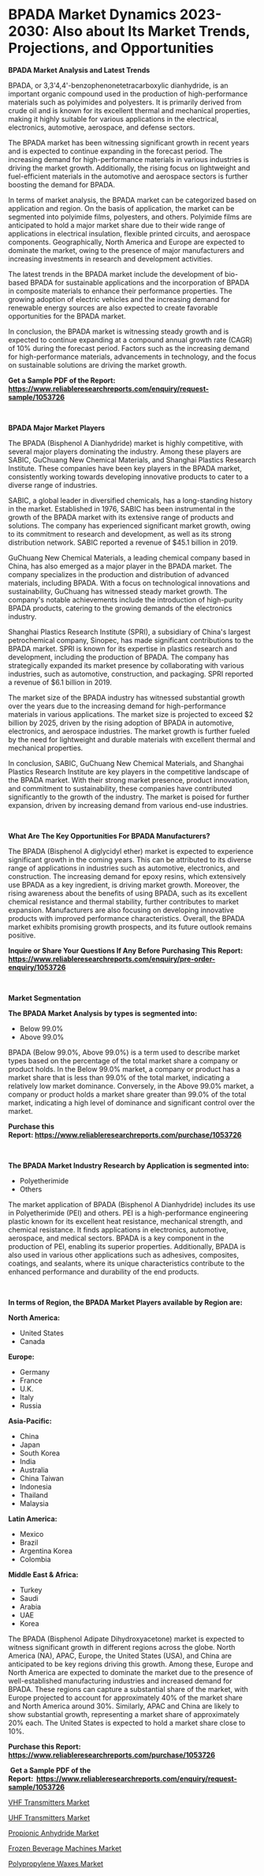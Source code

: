 <p><h1>BPADA Market Dynamics 2023-2030: Also about Its Market Trends, Projections, and Opportunities</h1></p><p><strong>BPADA Market Analysis and Latest Trends</strong></p>
<p><p>BPADA, or 3,3'4,4'-benzophenonetetracarboxylic dianhydride, is an important organic compound used in the production of high-performance materials such as polyimides and polyesters. It is primarily derived from crude oil and is known for its excellent thermal and mechanical properties, making it highly suitable for various applications in the electrical, electronics, automotive, aerospace, and defense sectors.</p><p>The BPADA market has been witnessing significant growth in recent years and is expected to continue expanding in the forecast period. The increasing demand for high-performance materials in various industries is driving the market growth. Additionally, the rising focus on lightweight and fuel-efficient materials in the automotive and aerospace sectors is further boosting the demand for BPADA.</p><p>In terms of market analysis, the BPADA market can be categorized based on application and region. On the basis of application, the market can be segmented into polyimide films, polyesters, and others. Polyimide films are anticipated to hold a major market share due to their wide range of applications in electrical insulation, flexible printed circuits, and aerospace components. Geographically, North America and Europe are expected to dominate the market, owing to the presence of major manufacturers and increasing investments in research and development activities.</p><p>The latest trends in the BPADA market include the development of bio-based BPADA for sustainable applications and the incorporation of BPADA in composite materials to enhance their performance properties. The growing adoption of electric vehicles and the increasing demand for renewable energy sources are also expected to create favorable opportunities for the BPADA market.</p><p>In conclusion, the BPADA market is witnessing steady growth and is expected to continue expanding at a compound annual growth rate (CAGR) of 10% during the forecast period. Factors such as the increasing demand for high-performance materials, advancements in technology, and the focus on sustainable solutions are driving the market growth.</p></p>
<p><strong>Get a Sample PDF of the Report:&nbsp; <a href="https://www.reliableresearchreports.com/enquiry/request-sample/1053726">https://www.reliableresearchreports.com/enquiry/request-sample/1053726</a></strong></p>
<p>&nbsp;</p>
<p><strong>BPADA Major Market Players</strong></p>
<p><p>The BPADA (Bisphenol A Dianhydride) market is highly competitive, with several major players dominating the industry. Among these players are SABIC, GuChuang New Chemical Materials, and Shanghai Plastics Research Institute. These companies have been key players in the BPADA market, consistently working towards developing innovative products to cater to a diverse range of industries.</p><p>SABIC, a global leader in diversified chemicals, has a long-standing history in the market. Established in 1976, SABIC has been instrumental in the growth of the BPADA market with its extensive range of products and solutions. The company has experienced significant market growth, owing to its commitment to research and development, as well as its strong distribution network. SABIC reported a revenue of $45.1 billion in 2019.</p><p>GuChuang New Chemical Materials, a leading chemical company based in China, has also emerged as a major player in the BPADA market. The company specializes in the production and distribution of advanced materials, including BPADA. With a focus on technological innovations and sustainability, GuChuang has witnessed steady market growth. The company's notable achievements include the introduction of high-purity BPADA products, catering to the growing demands of the electronics industry.</p><p>Shanghai Plastics Research Institute (SPRI), a subsidiary of China's largest petrochemical company, Sinopec, has made significant contributions to the BPADA market. SPRI is known for its expertise in plastics research and development, including the production of BPADA. The company has strategically expanded its market presence by collaborating with various industries, such as automotive, construction, and packaging. SPRI reported a revenue of $6.1 billion in 2019.</p><p>The market size of the BPADA industry has witnessed substantial growth over the years due to the increasing demand for high-performance materials in various applications. The market size is projected to exceed $2 billion by 2025, driven by the rising adoption of BPADA in automotive, electronics, and aerospace industries. The market growth is further fueled by the need for lightweight and durable materials with excellent thermal and mechanical properties.</p><p>In conclusion, SABIC, GuChuang New Chemical Materials, and Shanghai Plastics Research Institute are key players in the competitive landscape of the BPADA market. With their strong market presence, product innovation, and commitment to sustainability, these companies have contributed significantly to the growth of the industry. The market is poised for further expansion, driven by increasing demand from various end-use industries.</p></p>
<p>&nbsp;</p>
<p><strong>What Are The Key Opportunities For BPADA Manufacturers?</strong></p>
<p><p>The BPADA (Bisphenol A diglycidyl ether) market is expected to experience significant growth in the coming years. This can be attributed to its diverse range of applications in industries such as automotive, electronics, and construction. The increasing demand for epoxy resins, which extensively use BPADA as a key ingredient, is driving market growth. Moreover, the rising awareness about the benefits of using BPADA, such as its excellent chemical resistance and thermal stability, further contributes to market expansion. Manufacturers are also focusing on developing innovative products with improved performance characteristics. Overall, the BPADA market exhibits promising growth prospects, and its future outlook remains positive.</p></p>
<p><strong>Inquire or Share Your Questions If Any Before Purchasing This Report: <a href="https://www.reliableresearchreports.com/enquiry/pre-order-enquiry/1053726">https://www.reliableresearchreports.com/enquiry/pre-order-enquiry/1053726</a></strong></p>
<p>&nbsp;</p>
<p><strong>Market Segmentation</strong></p>
<p><strong>The BPADA Market Analysis by types is segmented into:</strong></p>
<p><ul><li>Below 99.0%</li><li>Above 99.0%</li></ul></p>
<p><p>BPADA (Below 99.0%, Above 99.0%) is a term used to describe market types based on the percentage of the total market share a company or product holds. In the Below 99.0% market, a company or product has a market share that is less than 99.0% of the total market, indicating a relatively low market dominance. Conversely, in the Above 99.0% market, a company or product holds a market share greater than 99.0% of the total market, indicating a high level of dominance and significant control over the market.</p></p>
<p><strong>Purchase this Report:&nbsp;<a href="https://www.reliableresearchreports.com/purchase/1053726">https://www.reliableresearchreports.com/purchase/1053726</a></strong></p>
<p>&nbsp;</p>
<p><strong>The BPADA Market Industry Research by Application is segmented into:</strong></p>
<p><ul><li>Polyetherimide</li><li>Others</li></ul></p>
<p><p>The market application of BPADA (Bisphenol A Dianhydride) includes its use in Polyetherimide (PEI) and others. PEI is a high-performance engineering plastic known for its excellent heat resistance, mechanical strength, and chemical resistance. It finds applications in electronics, automotive, aerospace, and medical sectors. BPADA is a key component in the production of PEI, enabling its superior properties. Additionally, BPADA is also used in various other applications such as adhesives, composites, coatings, and sealants, where its unique characteristics contribute to the enhanced performance and durability of the end products.</p></p>
<p>&nbsp;</p>
<p><strong>In terms of Region, the BPADA Market Players available by Region are:</strong></p>
<p>
    <p> <strong> North America: </strong>
        <ul>
            <li>United States</li>
            <li>Canada</li>
        </ul>
        </p> 
    <p> <strong> Europe: </strong>
        <ul>
            <li>Germany</li>
            <li>France</li>
            <li>U.K.</li>
            <li>Italy</li>
            <li>Russia</li>
        </ul>
        </p> 
    <p> <strong> Asia-Pacific: </strong>
        <ul>
            <li>China</li>
            <li>Japan</li>
            <li>South Korea</li>
            <li>India</li>
            <li>Australia</li>
            <li>China Taiwan</li>
            <li>Indonesia</li>
            <li>Thailand</li>
            <li>Malaysia</li>
        </ul>
        </p> 
    <p> <strong> Latin America: </strong>
        <ul>
            <li>Mexico</li>
            <li>Brazil</li>
            <li>Argentina Korea</li>
            <li>Colombia</li>
        </ul>
        </p> 
    <p> <strong> Middle East & Africa: </strong>
        <ul>
            <li>Turkey</li>
            <li>Saudi</li>
            <li>Arabia</li>
            <li>UAE</li>
            <li>Korea</li>
        </ul>
    </p>
    </p>
<p><p>The BPADA (Bisphenol Adipate Dihydroxyacetone) market is expected to witness significant growth in different regions across the globe. North America (NA), APAC, Europe, the United States (USA), and China are anticipated to be key regions driving this growth. Among these, Europe and North America are expected to dominate the market due to the presence of well-established manufacturing industries and increased demand for BPADA. These regions can capture a substantial share of the market, with Europe projected to account for approximately 40% of the market share and North America around 30%. Similarly, APAC and China are likely to show substantial growth, representing a market share of approximately 20% each. The United States is expected to hold a market share close to 10%.</p></p>
<p><strong>Purchase this Report: <a href="https://www.reliableresearchreports.com/purchase/1053726">https://www.reliableresearchreports.com/purchase/1053726</a></strong></p>
<p>&nbsp;<strong>Get a Sample PDF of the Report:&nbsp;&nbsp;<a href="https://www.reliableresearchreports.com/enquiry/request-sample/1053726">https://www.reliableresearchreports.com/enquiry/request-sample/1053726</a></strong></p>
<p><strong></strong></p>
<p><p><a href="https://medium.com/@horlandkidd/analyzing-vhf-transmitters-market-global-industry-perspective-and-forecast-2023-to-2030-991da18536e2">VHF Transmitters Market</a></p><p><a href="https://medium.com/@slanecode210/uhf-transmitters-nbsp-market-focuses-on-market-share-size-and-projected-forecast-till-2030-72b10e433d63">UHF Transmitters Market</a></p><p><a href="https://github.com/PeterParrish5/Market-Research-Report-List-2/blob/main/propionic-anhydride-market.md">Propionic Anhydride Market</a></p><p><a href="https://medium.com/@dowodis7877/frozen-beverage-machines-market-comprehensive-assessment-by-type-application-and-geography-1281e36f7f16">Frozen Beverage Machines Market</a></p><p><a href="https://github.com/CliffMedina6/Market-Research-Report-List-2/blob/main/polypropylene-waxes-market.md">Polypropylene Waxes Market</a></p></p>